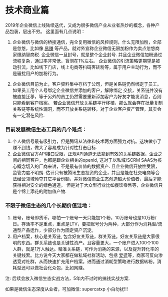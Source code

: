 # 技术商业篇

2019年企业微信上线陆续迭代，又成为很多微信产业从业者热炒的概念，各种产品包装，层出不穷。
这里面有几点说明：
1. 企业微信与微信的桥接通信，完全复用微信的风控规则，什么无限加粉，全部是忽悠，比如像 [易赚](http://www.gowule.cn/pc/index.html) 等产品，就对外宣称企业微信无限加粉作为卖点忽悠商家缴纳智商税. 企业微信一旦封号，就是整个企业封号.
并且企业微信加粉通过流程复杂，通过率非常低，盲测在1%左右。 企业微信的引流策略更期望是被动引流，比如线下门店，线上电商等扫码客转粉等，属于用户主动行为，而不是骚扰用户的加粉行为。

2. 企业微信目前为止，客户资料集中存档于公司，但是关系链仍然绑定于员工。如果员工用个人号绑定企业微信并添加的客户，解除绑定
交接，关系链并没有被直接迁移，等于另外的员工仍然需要重新添加客户为好友才能发消息，否则只能看到客户档案。
若企业微信开放关系链平行移植，那么就会存在批量复制关系链等系统性漏洞，而不开放关系链转移，对于企业客户资产管理，其实会有一定潜在风险.


### 目前发展微信生态工具的几个难点：
1. 个人微信号最有吸引力，但是腾讯从法律和技术两方面强力对抗。这块做小了赚不到钱，做大了容易成为针对性打击目标.
2. 企业微信官方API接口受限，正规API通道无法拿到有效的关系链数据，企业之间的相同客户，也都是跟企业相关的openid, 这对于以私域/SCRM SAAS为核心概念切入的厂商来讲，不是最有价值的数据资产. 且企业微信开放性受限，监管力度不明朗. 估计只有被腾讯生态投资的企业，并且是能在社交电商等合法经营领域倾夺其它平台份额，并对微信商业生态创造超大价值者，最后才能获得相对安全的绿色通道。 但是对于大众型行业比如餐饮零售等，企业微信只是个锦上添花的附加值产物.

### 不限于微信生态的几个长期价值洼地：
1. 账号，账号即货币，哪怕一个账号一天只能加1个粉，10万账号也是10万粉/日。存活率不是重点，重点是LTV，要把账号分为两种，大部分作为消耗型/流通型产品运作，少部分作为固定资产沉淀。
2. 用户档案，核心是关系链, 包含好友关系链，群关系链。好友关系链是大家很明的东西。群关系链也是关键性资产。且容量更大，一个账户进入100个100人群，就是1万人触达。精准关系链，可作为消耗的来源，以及提升转化率的关键线索。比方说今天大家都在做私域社群活动，包括 [爱逛](https://www.guang.com/)等，商家可反向渗透竞对社群，从而快速扩充用户档案。进而通过消耗型策略进行数据转粉。消耗型还可以做社会化众包，比如网赚。




注: 后续会放入微信生态实战方法，5年内不过时的搞钱实战方案.

如果是微信生态深度从业者，可加微信: supercatxp
小白勿扰!!!